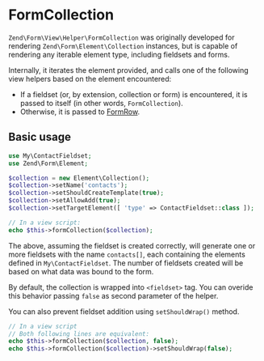 # FormCollection

`Zend\Form\View\Helper\FormCollection` was originally developed for rendering
`Zend\Form\Element\Collection` instances, but is capable of rendering any
iterable element type, including fieldsets and forms.

Internally, it iterates the element provided, and calls one of the following
view helpers based on the element encountered:

- If a fieldset (or, by extension, collection or form) is encountered, it is
  passed to itself (in other words, `FormCollection`).
- Otherwise, it is passed to [FormRow](form-row.md).

## Basic usage

```php
use My\ContactFieldset;
use Zend\Form\Element;

$collection = new Element\Collection();
$collection->setName('contacts');
$collection->setShouldCreateTemplate(true);
$collection->setAllowAdd(true);
$collection->setTargetElement([ 'type' => ContactFieldset::class ]);

// In a view script:
echo $this->formCollection($collection);
```

The above, assuming the fieldset is created correctly, will generate one or more
fieldsets with the name `contacts[]`, each containing the elements defined in
`My\ContactFieldset`. The number of fieldsets created will be based on what data
was bound to the form.

By default, the collection is wrapped into `<fieldset>` tag. You can overide
this behavior passing `false` as second parameter of the helper.

You can also prevent fieldset addition using `setShouldWrap()` method.

```php
// In a view script
// Both following lines are equivalent:
echo $this->formCollection($collection, false);
echo $this->formCollection($collection)->setShouldWrap(false);
```
